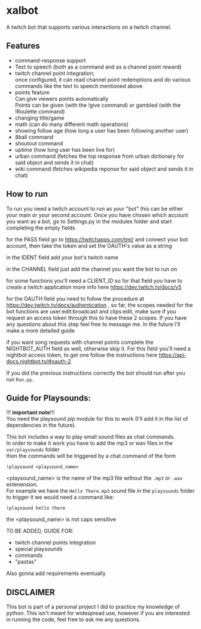 # xalbot

A twitch bot that supports various interactions on a twitch channel.

## Features


- command-response support
- Text to speech (both as a command and as a channel point reward)
- twitch channel point integration;   
   once configured, it can read channel point redemptions and do various commands like the text to speech mentioned above
- points feature   
   Can give viewers points automatically   
   Points can be given (with the !give command) or gambled (with the !Roulette command)    
- changing title/game
- math (can do many different math operations)
- showing follow age (how long a user has been following another user)
- 8ball command
- shoutout command
- uptime (how long user has been live for)
- urban command (fetches the top response from urban dictionary for said object and sends it in chat)
- wiki command (fetches wikipedia reponse for said object and sends it in chat)



## How to run
To run you need a twitch account to run as your "bot" this can be either your main or your second account.
Once you have chosen which account you want as a bot, go to Settings.py in the modules folder and start completing the empty fields

for the PASS field go to https://twitchapps.com/tmi/ and connect your bot account, then take the token and set the OAUTH's value as a string

in the IDENT field add your bot's twitch name

in the CHANNEL field just add the channel you want the bot to run on

for some functions you'll need a CLIENT_ID so for that field you have to create a twitch application more info here https://dev.twitch.tv/docs/v5

for the OAUTH field you need to follow the procedure at https://dev.twitch.tv/docs/authentication , so far, the scopes needed for the bot functions are user:edit:broadcast and clips:edit, make sure if you request an access token through this to have these 2 scopes. If you have any questions about this step feel free to message me. In the future I'll make a more detailed guide

if you want song requests with channel points complete the NIGHTBOT_AUTH field as well, otherwise skip it. For this field you'll need a nightbot access token, to get one follow the instructions here https://api-docs.nightbot.tv/#oauth-2

If you did the previous instructions correctly the bot should run after you run `Run.py`.

## Guide for Playsounds:
!!! **important note**!!!   
You need the playsound pip module for this to work (I'll add it in the list of dependencies in the future).   


This bot includes a way to play small sound files as chat commands.   
In order to make it work you have to add the mp3 or wav files in the `var/playsounds` folder    
then the commands will be triggered by a chat command of the form    
```
!playsound <playsound_name> 
```
<playsound_name> is the name of the mp3 file without the `.mp3` or `.wav` extenension.   
For example we have the `Hello There.mp3` sound file in the `playsounds` folder to trigger it we would need a command like:   
```
!playsound hello there 
```
the <playsound_name> is not caps sensitive   


TO BE ADDED, GUIDE FOR:
- twitch channel points integration
- special playsounds
- commands
- "pastas"

Also gonna add requirements eventually






## DISCLAIMER

This bot is part of a personal project I did to practice my knowledge of python. This isn't meant for widespread use, however if you are interested in running the code, feel free to ask me any questions.

